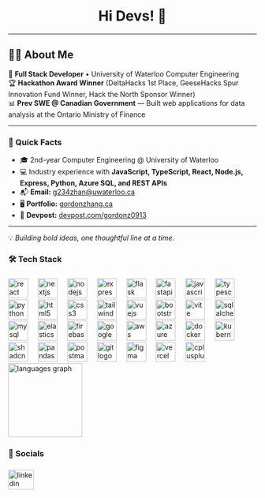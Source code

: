 <h1 align="center">Hi Devs! 👋</h1>

---

## 👨‍💻 About Me

🚀 **Full Stack Developer** • University of Waterloo Computer Engineering  
🏆 **Hackathon Award Winner** (DeltaHacks 1st Place, GeeseHacks Spur Innovation Fund Winner, Hack the North Sponsor Winner)  
📊 **Prev SWE @ Canadian Government** — Built web applications for data analysis at the Ontario Ministry of Finance

---

### 📌 Quick Facts
- 🎓 2nd-year Computer Engineering @ University of Waterloo  
- 💻 Industry experience with **JavaScript, TypeScript, React, Node.js, Express, Python, Azure SQL, and REST APIs**    
- 📬 **Email:** [g234zhan@uwaterloo.ca](mailto:g234zhan@uwaterloo.ca)  
- 🖥️ **Portfolio:** [gordonzhang.ca](https://gordonzhang.ca)  
- 🚀 **Devpost:** [devpost.com/gordonz0913](https://devpost.com/gordonz0913)  

---

💡 _Building bold ideas, one thoughtful line at a time._

###

<h3 align="left">🛠  Tech Stack</h3>

###

<div align="left">
  <img src="https://img.shields.io/badge/React-61DAFB?logo=react&logoColor=black&style=for-the-badge" height="40" alt="react logo" />
  <img width="12" />
  <img src="https://img.shields.io/badge/Next.js-000000?logo=nextdotjs&logoColor=white&style=for-the-badge" height="40" alt="nextjs logo" />
  <img width="12" />
  <img src="https://img.shields.io/badge/Node.js-339933?logo=nodedotjs&logoColor=white&style=for-the-badge" height="40" alt="nodejs logo" />
  <img width="12" />
  <img src="https://img.shields.io/badge/Express-000000?logo=express&logoColor=white&style=for-the-badge" height="40" alt="express logo" />
  <img width="12" />
  <img src="https://img.shields.io/badge/Flask-000000?logo=flask&logoColor=white&style=for-the-badge" height="40" alt="flask logo" />
  <img width="12" />
  <img src="https://img.shields.io/badge/FastAPI-009688?logo=fastapi&logoColor=white&style=for-the-badge" height="40" alt="fastapi logo" />
  <img width="12" />
  <img src="https://img.shields.io/badge/JavaScript-F7DF1E?logo=javascript&logoColor=black&style=for-the-badge" height="40" alt="javascript logo" />
  <img width="12" />
  <img src="https://img.shields.io/badge/TypeScript-3178C6?logo=typescript&logoColor=white&style=for-the-badge" height="40" alt="typescript logo" />
  <img width="12" />
  <img src="https://img.shields.io/badge/Python-3776AB?logo=python&logoColor=white&style=for-the-badge" height="40" alt="python logo" />
  <img width="12" />
  <img src="https://img.shields.io/badge/HTML5-E34F26?logo=html5&logoColor=white&style=for-the-badge" height="40" alt="html5 logo" />
  <img width="12" />
  <img src="https://img.shields.io/badge/CSS3-1572B6?logo=css3&logoColor=white&style=for-the-badge" height="40" alt="css3 logo" />
  <img width="12" />
  <img src="https://img.shields.io/badge/Tailwind_CSS-06B6D4?logo=tailwindcss&logoColor=black&style=for-the-badge" height="40" alt="tailwindcss logo" />
  <img width="12" />
  <img src="https://img.shields.io/badge/Vue.js-4FC08D?logo=vuedotjs&logoColor=black&style=for-the-badge" height="40" alt="vuejs logo" />
  <img width="12" />
  <img src="https://img.shields.io/badge/Bootstrap-7952B3?logo=bootstrap&logoColor=white&style=for-the-badge" height="40" alt="bootstrap logo" />
  <img width="12" />
  <img src="https://img.shields.io/badge/Vite-646CFF?logo=vite&logoColor=white&style=for-the-badge" height="40" alt="vite logo" />
  <img width="12" />
  <img src="https://img.shields.io/badge/SQLAlchemy-000000?logo=sqlalchemy&logoColor=white&style=for-the-badge" height="40" alt="sqlalchemy logo" />
  <img width="12" />
  <img src="https://img.shields.io/badge/MySQL-4479A1?logo=mysql&logoColor=white&style=for-the-badge" height="40" alt="mysql logo" />
  <img width="12" />
  <img src="https://img.shields.io/badge/Elasticsearch-005571?logo=elasticsearch&logoColor=white&style=for-the-badge" height="40" alt="elasticsearch logo" />
  <img width="12" />
  <img src="https://img.shields.io/badge/Firebase-FFCA28?logo=firebase&logoColor=black&style=for-the-badge" height="40" alt="firebase logo" />
  <img width="12" />
  <img src="https://img.shields.io/badge/Google_Cloud-4285F4?logo=googlecloud&logoColor=white&style=for-the-badge" height="40" alt="google cloud logo" />
  <img width="12" />
  <img src="https://img.shields.io/badge/Amazon_AWS-232F3E?logo=amazonaws&logoColor=white&style=for-the-badge" height="40" alt="aws logo" />
  <img width="12" />
  <img src="https://img.shields.io/badge/Microsoft_Azure-0078D4?logo=microsoftazure&logoColor=white&style=for-the-badge" height="40" alt="azure logo" />
  <img width="12" />
  <img src="https://img.shields.io/badge/Docker-2496ED?logo=docker&logoColor=white&style=for-the-badge" height="40" alt="docker logo" />
  <img width="12" />
  <img src="https://img.shields.io/badge/Kubernetes-326CE5?logo=kubernetes&logoColor=white&style=for-the-badge" height="40" alt="kubernetes logo" />
  <img width="12" />
  <img src="https://img.shields.io/badge/Elixir%20(Shadcn_UI)-000000?logo=shadcn&logoColor=white&style=for-the-badge" height="40" alt="shadcn UI logo" />
  <img width="12" />
  <img src="https://img.shields.io/badge/pandas-150458?logo=pandas&logoColor=white&style=for-the-badge" height="40" alt="pandas logo" />
  <img width="12" />
  <img src="https://img.shields.io/badge/Postman-FF6C37?logo=postman&logoColor=black&style=for-the-badge" height="40" alt="postman logo" />
  <img width="12" />
  <img src="https://img.shields.io/badge/Git-F05032?logo=git&logoColor=white&style=for-the-badge" height="40" alt="git logo" />
  <img width="12" />
  <img src="https://img.shields.io/badge/Figma-F24E1E?logo=figma&logoColor=white&style=for-the-badge" height="40" alt="figma logo" />
  <img width="12" />
  <img src="https://img.shields.io/badge/Vercel-000000?logo=vercel&logoColor=white&style=for-the-badge" height="40" alt="vercel logo" />
  <img width="12" />
  <img src="https://img.shields.io/badge/C++-00599C?logo=cplusplus&logoColor=white&style=for-the-badge" height="40" alt="cplusplus logo" />
</div>

<img src="https://github-readme-stats.vercel.app/api/top-langs?username=gordonzhang1&locale=en&hide_title=false&layout=compact&card_width=320&langs_count=5&theme=dracula&hide_border=false&order=2" height="150" alt="languages graph"  />

###

<h3 align="left">💫  Socials</h3>

###

<div align="left">
  <a href="https://www.linkedin.com/in/gordonzhang1/" target="_blank">
    <img src="https://raw.githubusercontent.com/maurodesouza/profile-readme-generator/master/src/assets/icons/social/linkedin/default.svg" width="52" height="40" alt="linkedin logo" />
  </a>
</div>
